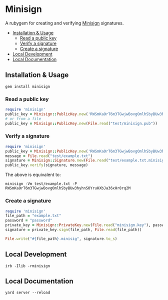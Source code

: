 # Minisign

A rubygem for creating and verifying [Minisign](http://jedisct1.github.io/minisign/) signatures.

- [Installation \& Usage](#installation--usage)
  - [Read a public key](#read-a-public-key)
  - [Verify a signature](#verify-a-signature)
  - [Create a signature](#create-a-signature)
- [Local Development](#local-development)
- [Local Documentation](#local-documentation)

## Installation & Usage

```
gem install minisign
```

### Read a public key

```rb
require 'minisign'
public_key = Minisign::PublicKey.new('RWSmKaOrT6m3TGwjwBovgOmlhSbyBUw3hyhnSOYruHXbJa36xHr8rq2M')
# or from a file
public_key = Minisign::PublicKey.new(File.read("test/minisign.pub"))
```

### Verify a signature

```rb
require 'minisign'
public_key = Minisign::PublicKey.new('RWSmKaOrT6m3TGwjwBovgOmlhSbyBUw3hyhnSOYruHXbJa36xHr8rq2M')
message = File.read("test/example.txt")
signature = Minisign::Signature.new(File.read("test/example.txt.minisig"))
public_key.verify(signature, message)
```

The above is equivalent to:

```
minisign -Vm test/example.txt -P RWSmKaOrT6m3TGwjwBovgOmlhSbyBUw3hyhnSOYruHXbJa36xHr8rq2M
```

### Create a signature

```rb
require 'minisign'
file_path = "example.txt"
password = "password"
private_key = Minisign::PrivateKey.new(File.read("minisign.key"), password)
signature = private_key.sign(file_path, File.read(file_path))

File.write("#{file_path}.minisig", signature.to_s)
```

## Local Development

```
irb -Ilib -rminisign
```

## Local Documentation

```
yard server --reload
```
